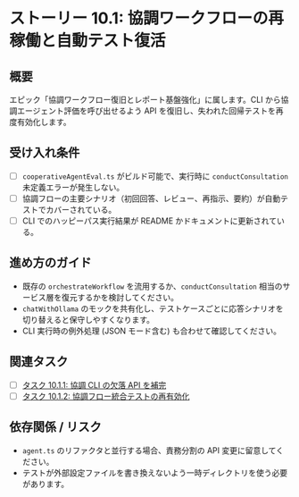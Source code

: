 # ストーリー 10.1: 協調ワークフローの再稼働と自動テスト復活

## 概要
エピック「協調ワークフロー復旧とレポート基盤強化」に属します。CLI から協調エージェント評価を呼び出せるよう API を復旧し、失われた回帰テストを再度有効化します。

## 受け入れ条件
- [ ] `cooperativeAgentEval.ts` がビルド可能で、実行時に `conductConsultation` 未定義エラーが発生しない。
- [ ] 協調フローの主要シナリオ（初回回答、レビュー、再指示、要約）が自動テストでカバーされている。
- [ ] CLI でのハッピーパス実行結果が README かドキュメントに更新されている。

## 進め方のガイド
- 既存の `orchestrateWorkflow` を流用するか、`conductConsultation` 相当のサービス層を復元するかを検討してください。
- `chatWithOllama` のモックを共有化し、テストケースごとに応答シナリオを切り替えると保守しやすくなります。
- CLI 実行時の例外処理 (JSON モード含む) も合わせて確認してください。

## 関連タスク
* [ ] [タスク 10.1.1: 協調 CLI の欠落 API を補完](task_10_1_1_fix_cooperative_cli_regression.md)
* [ ] [タスク 10.1.2: 協調フロー統合テストの再有効化](task_10_1_2_reinstate_consultation_tests.md)

## 依存関係 / リスク
- `agent.ts` のリファクタと並行する場合、責務分割の API 変更に留意してください。
- テストが外部設定ファイルを書き換えないよう一時ディレクトリを使う必要があります。
